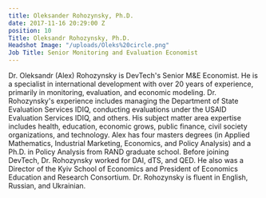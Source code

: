 ```yaml
---
title: Oleksander Rohozynsky, Ph.D.
date: 2017-11-16 20:29:00 Z
position: 10
Title: Oleksandr Rohozynsky, Ph.D.
Headshot Image: "/uploads/Oleks%20circle.png"
Job Title: Senior Monitoring and Evaluation Economist
---
```


Dr. Oleksandr (Alex) Rohozynsky is DevTech's Senior M&E Economist. He is a specialist in international development with over 20 years of experience, primarily in monitoring, evaluation, and economic modeling. Dr. Rohozynsky's experience includes managing the Department of State Evaluation Services IDIQ, conducting evaluations under the USAID Evaluation Services IDIQ, and others. His subject matter area expertise includes health, education, economic grows, public finance, civil society organizations, and technology. Alex has four masters degrees (in Applied Mathematics, Industrial Marketing, Economics, and Policy Analysis) and a Ph.D. in Policy Analysis from RAND graduate school. Before joining DevTech, Dr. Rohozynsky worked for DAI, dTS, and QED. He also was a Director of the Kyiv School of Economics and President of Economics Education and Research Consortium. Dr. Rohozynsky is fluent in English, Russian, and Ukrainian.